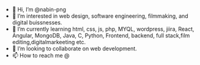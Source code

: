 - 👋 Hi, I’m @nabin-png
- 👀 I’m interested in web design, software engineering, filmmaking, and digital buissnesses.
- 🌱 I’m currently learning html, css, js, php, MYQL, wordpress, jiira, React, Angular, MongoDB, Java, C, Python, Frontend, backend, full stack,film editing,digitalmarkeeting etc.
- 💞️ I’m looking to collaborate on web development.
- 📫 How to reach me @ 

<!---
nabin-png/nabin-png is a ✨ special ✨ repository because its `README.md` (this file) appears on your GitHub profile.
You can click the Preview link to take a look at your changes.
--->
